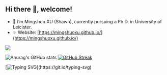 ## Hi there 👋, welcome!

- 🔭 I’m Mingshuo XU (Shawn), currently pursuing a Ph.D. in University of Leicister.
- ✨ Website: [https://mingshuoxu.github.io/](https://mingshuoxu.github.io/)

![](https://komarev.com/ghpvc/?username=MingshuoXu&color=green)

![Anurag's GitHub stats](https://github-readme-stats.vercel.app/api?username=MingshuoXu)
[![GitHub Streak](https://github-readme-streak-stats.herokuapp.com/?user=MingshuoXu)](https://git.io/streak-stats)

[![Typing SVG](https://readme-typing-svg.demolab.com?font=Fira+Code&pause=1000&width=435&lines=Keep+going%2C+keep+opening.)](https://git.io/typing-svg)



<!--
**MingshuoXu/MingshuoXu** is a ✨ _special_ ✨ repository because its `README.md` (this file) appears on your GitHub profile.

Here are some ideas to get you started:

- 🔭 I’m currently working on ...
- 🌱 I’m currently learning ...
- 👯 I’m looking to collaborate on ...
- 🤔 I’m looking for help with ...
- 💬 Ask me about ...
- 📫 How to reach me: ...
- 😄 Pronouns: ...
- ⚡ Fun fact: ...
-->
